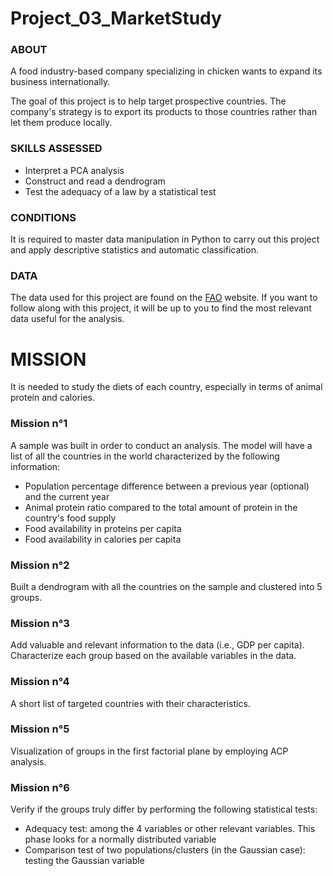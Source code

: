 # Project_03_MarketStudy
### <b>ABOUT</b>
A food industry-based company specializing in chicken wants to expand its business internationally.

The goal of this project is to help target prospective countries. The company's strategy is to export its products to those countries rather than let them produce locally.

### <b>SKILLS ASSESSED</b>
- Interpret a PCA analysis
- Construct and read a dendrogram
- Test the adequacy of a law by a statistical test

### <b>CONDITIONS</b>
It is required to master data manipulation in Python to carry out this project and apply descriptive statistics and automatic classification.

### <b>DATA</b>
The data used for this project are found on the [FAO](http://www.fao.org/faostat/fr/#data) website. If you want to follow along with this project, it will be up to you to find the most relevant data useful for the analysis.

# MISSION
It is needed to study the diets of each country, especially in terms of animal protein and calories.

### Mission n°1
A sample was built in order to conduct an analysis. The model will have a list of all the countries in the world characterized by the following information:
- Population percentage difference between a previous year (optional) and the current year
- Animal protein ratio compared to the total amount of protein in the country's food supply
- Food availability in proteins per capita
- Food availability in calories per capita

### Mission n°2
Built a dendrogram with all the countries on the sample and clustered into 5 groups.

### Mission n°3
Add valuable and relevant information to the data (i.e., GDP per capita). Characterize each group based on the available variables in the data. 

### Mission n°4
A short list of targeted countries with their characteristics.

### Mission n°5
Visualization of groups in the first factorial plane by employing ACP analysis.

### Mission n°6
Verify if the groups truly differ by performing the following statistical tests:

- Adequacy test: among the 4 variables or other relevant variables. This phase looks for a normally distributed variable
- Comparison test of two populations/clusters (in the Gaussian case): testing the Gaussian variable
